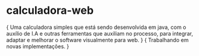 # calculadora-web

{ Uma calculadora simples que está sendo desenvolvida em java, com o auxílio de I.A e outras ferramentas que auxiliam no processo, para integrar, adaptar e melhorar o software visualmente para web. }
{ Trabalhando em novas implementações. }
